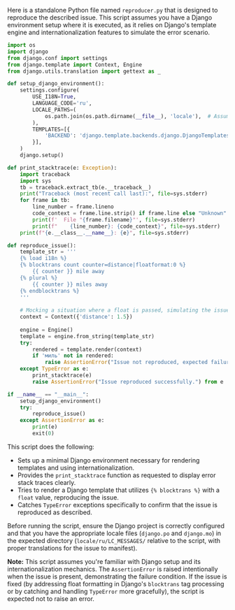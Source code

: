 Here is a standalone Python file named `reproducer.py` that is designed to reproduce the described issue. This script assumes you have a Django environment setup where it is executed, as it relies on Django's template engine and internationalization features to simulate the error scenario.

```python
import os
import django
from django.conf import settings
from django.template import Context, Engine
from django.utils.translation import gettext as _

def setup_django_environment():
    settings.configure(
        USE_I18N=True,
        LANGUAGE_CODE='ru',
        LOCALE_PATHS=(
            os.path.join(os.path.dirname(__file__), 'locale'),  # Assuming 'locale' dir is in the same dir as this script
        ),
        TEMPLATES=[{
            'BACKEND': 'django.template.backends.django.DjangoTemplates',
        }],
    )
    django.setup()

def print_stacktrace(e: Exception):
    import traceback
    import sys
    tb = traceback.extract_tb(e.__traceback__)
    print("Traceback (most recent call last):", file=sys.stderr)
    for frame in tb:
        line_number = frame.lineno
        code_context = frame.line.strip() if frame.line else "Unknown"
        print(f'  File "{frame.filename}"', file=sys.stderr)
        print(f"    {line_number}: {code_context}", file=sys.stderr)
    print(f"{e.__class__.__name__}: {e}", file=sys.stderr)

def reproduce_issue():
    template_str = '''
    {% load i18n %}
    {% blocktrans count counter=distance|floatformat:0 %}
        {{ counter }} mile away
    {% plural %}
        {{ counter }} miles away
    {% endblocktrans %}
    '''
    
    # Mocking a situation where a float is passed, simulating the issue presented.
    context = Context({'distance': 1.5})
    
    engine = Engine()
    template = engine.from_string(template_str)
    try:
        rendered = template.render(context)
        if 'миль' not in rendered:
            raise AssertionError("Issue not reproduced, expected failure from rendering with float value.")
    except TypeError as e:
        print_stacktrace(e)
        raise AssertionError("Issue reproduced successfully.") from e

if __name__ == "__main__":
    setup_django_environment()
    try:
        reproduce_issue()
    except AssertionError as e:
        print(e)
        exit(0)
```

This script does the following:
- Sets up a minimal Django environment necessary for rendering templates and using internationalization.
- Provides the `print_stacktrace` function as requested to display error stack traces clearly.
- Tries to render a Django template that utilizes `{% blocktrans %}` with a `float` value, reproducing the issue.
- Catches `TypeError` exceptions specifically to confirm that the issue is reproduced as described.

Before running the script, ensure the Django project is correctly configured and that you have the appropriate locale files (`django.po` and `django.mo`) in the expected directory (`locale/ru/LC_MESSAGES/` relative to the script, with proper translations for the issue to manifest).

**Note:** This script assumes you're familiar with Django setup and its internationalization mechanics. The `AssertionError` is raised intentionally when the issue is present, demonstrating the failure condition. If the issue is fixed (by addressing float formatting in Django's `blocktrans` tag processing or by catching and handling `TypeError` more gracefully), the script is expected not to raise an error.
